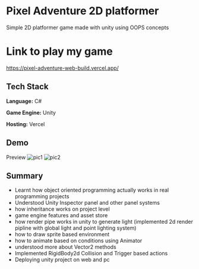 
# Pixel Adventure 2D platformer

Simple 2D platformer game made with unity using OOPS concepts


# Link to play my game

https://pixel-adventure-web-build.vercel.app/

## Tech Stack

**Language:** C#

**Game Engine:** Unity

**Hosting:** Vercel



## Demo

Preview
![pic1](https://drive.google.com/uc?export=view&id=1U5d7nB4p_7C3PU3i52eGr2JZ8nW139hw)
![pic2](https://drive.google.com/uc?export=view&id=1EnMDVKiU-vpr-jCK_4iP1BfKfgRS-p-U)


## Summary

 - Learnt how object oriented programming actually works in real programming projects
 - Understood Unity Inspector panel and other panel systems
 - how inheritance works on project level
 - game engine features and asset store
 - how render pipe works in unity to generate light (implemented 2d render pipline with global light and point lighting system)
 - how to draw sprite based environment
 - how to animate based on conditions using Animator
 - understood more about Vector2 methods
 - Implemented RigidBody2d Collision and Trigger based actions
 - Deploying unity project on web and pc

 
 
